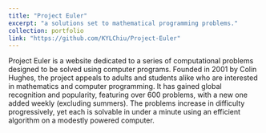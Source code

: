 ```yaml
---
title: "Project Euler"
excerpt: "a solutions set to mathematical programming problems."
collection: portfolio
link: "https://github.com/KYLChiu/Project-Euler"
---
```


Project Euler is a website dedicated to a series of computational problems designed to be solved using computer programs. Founded in 2001 by Colin Hughes, the project appeals to adults and students alike who are interested in mathematics and computer programming. It has gained global recognition and popularity, featuring over 600 problems, with a new one added weekly (excluding summers). The problems increase in difficulty progressively, yet each is solvable in under a minute using an efficient algorithm on a modestly powered computer.